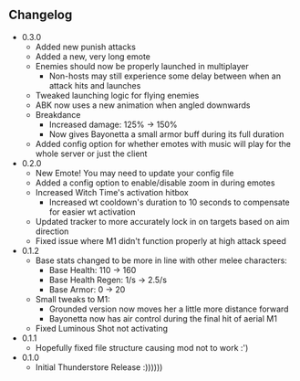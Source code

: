 ## Changelog
- 0.3.0
    - Added new punish attacks
    - Added a new, very long emote
    - Enemies should now be properly launched in multiplayer
        - Non-hosts may still experience some delay between when an attack hits and launches
    - Tweaked launching logic for flying enemies
    - ABK now uses a new animation when angled downwards
    - Breakdance
        - Increased damage: 125% -> 150%
        - Now gives Bayonetta a small armor buff during its full duration
    - Added config option for whether emotes with music will play for the whole server or just the client
- 0.2.0
    - New Emote! You may need to update your config file
    - Added a config option to enable/disable zoom in during emotes
    - Increased Witch Time's activation hitbox
        - Increased wt cooldown's duration to 10 seconds to compensate for easier wt activation
    - Updated tracker to more accurately lock in on targets based on aim direction
    - Fixed issue where M1 didn't function properly at high attack speed
- 0.1.2
    - Base stats changed to be more in line with other melee characters:
        - Base Health: 110 -> 160
        - Base Health Regen: 1/s -> 2.5/s
        - Base Armor: 0 -> 20
    - Small tweaks to M1:
        - Grounded version now moves her a little more distance forward
        - Bayonetta now has air control during the final hit of aerial M1
    - Fixed Luminous Shot not activating
- 0.1.1
    - Hopefully fixed file structure causing mod not to work :')   
- 0.1.0
    - Initial Thunderstore Release :))))))